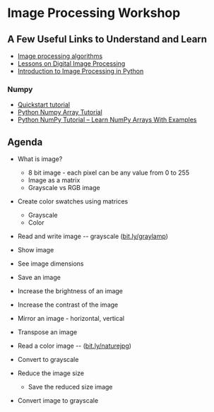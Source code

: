 Image Processing Workshop
=========================

## A Few Useful Links to Understand and Learn

- [Image processing algorithms](https://github.com/yedhukrishnan/image-processing-algorithms)
- [Lessons on Digital Image Processing](https://medium.com/@yedhukrishnan/lessons-on-digital-image-processing-1-b7a1fa3acfe9)
- [Introduction to Image Processing in Python](https://www.python-course.eu/python_image_processing.php)

### Numpy

- [Quickstart tutorial](https://docs.scipy.org/doc/numpy/user/quickstart.html)
- [Python Numpy Array Tutorial](https://www.datacamp.com/community/tutorials/python-numpy-tutorial)
- [Python NumPy Tutorial – Learn NumPy Arrays With Examples](https://www.edureka.co/blog/python-numpy-tutorial/)

## Agenda

- What is image?
  - 8 bit image - each pixel can be any value from 0 to 255
  - Image as a matrix
  - Grayscale vs RGB image

- Create color swatches using matrices
  - Grayscale
  - Color

- Read and write image -- grayscale ([bit.ly/graylamp](http://bit.ly/graylamp))
- Show image
- See image dimensions
- Save an image
- Increase the brightness of an image
- Increase the contrast of the image
- Mirror an image - horizontal, vertical
- Transpose an image

- Read a color image -- ([bit.ly/naturejpg](http://bit.ly/naturejpg))
- Convert to grayscale


- Reduce the image size
  - Save the reduced size image
- Convert image to grayscale
